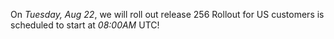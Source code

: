 On *Tuesday, Aug 22*, we will roll out release 256
Rollout for US customers is scheduled to start at *08:00AM* UTC!
